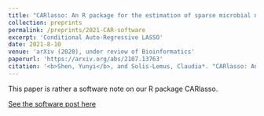 ```yaml
---
title: "CARlasso: An R package for the estimation of sparse microbial networks with predictors"
collection: preprints
permalink: /preprints/2021-CAR-software
excerpt: 'Conditional Auto-Regressive LASSO'
date: 2021-8-10
venue: 'arXiv (2020), under review of Bioinformatics'
paperurl: 'https://arxiv.org/abs/2107.13763'
citation: '<b>Shen, Yunyi</b>, and Solis-Lemus, Claudia*. "CARlasso: An R package for the estimation of sparse microbial networks with predictors." arXiv (2020).'
---
```

This paper is rather a software note on our R package CARlasso. 

[See the software post here](https://yunyishen.ml/software/CARlasso)

